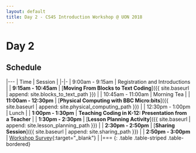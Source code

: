 ```yaml
---
layout: default
title: Day 2 - CS4S Introduction Workshop @ UON 2018
---
```


# Day 2

## Schedule

|---
| Time | Session | 
|-|-
| 9:00am - 9:15am | Registration and Introductions |
| **9:15am - 10:45am** | [**Moving From Blocks to Text Coding**]({{ site.baseurl | append: site.blocks_to_text_path }}) |
| 10:45am - 11:00am | Morning Tea |
| **11:00am - 12:30pm** | [**Physical Computing with BBC Micro:bits**]({{ site.baseurl | append: site.physical_computing_path }}) |
| 12:30pm - 1:00pm | Lunch |
| **1:00pm - 1:30pm** | **Teaching Coding in K-12: Presentation from a Teacher** |
| **1:30pm - 2:30pm** | [**Lesson Planning Activity**]({{ site.baseurl | append: site.lesson_planning_path }}) |
| **2:30pm - 2:50pm** | [**Sharing Session**]({{ site.baseurl | append: site.sharing_path }}) |
| **2:50pm - 3:00pm** | [Workshop Survey](https://www.surveymonkey.com/r/cs4s-intro-2018){:target="_blank"} |
|===
{: .table .table-striped .table-bordered}